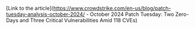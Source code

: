 [Link to the article](https://www.crowdstrike.com/en-us/blog/patch-tuesday-analysis-october-2024/ - October 2024 Patch Tuesday: Two Zero-Days and Three Critical Vulnerabilities Amid 118 CVEs)
